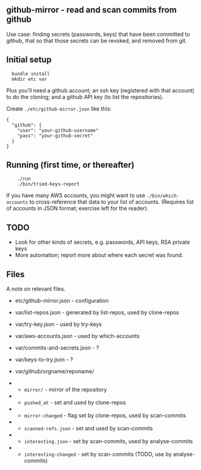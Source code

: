 github-mirror - read and scan commits from github
-------------------------------------------------

Use case: finding secrets (passwords, keys) that have been committed to
github, that so that those secrets can be revoked, and removed from git.

Initial setup
-------------

`  bundle install`  
`  mkdir etc var`  

Plus you'll need a github account; an ssh key (registered with that account)
to do the cloning; and a github API key (to list the repositories).

Create `./etc/github-mirror.json` like this:

`{`  
`  "github": {`  
`    "user": "your-github-username"`  
`    "pass": "your-github-secret"`  
`  }`  
`}`  

Running (first time, or thereafter)
-----------------------------------

```
    ./run
    ./bin/tried-keys-report
```

If you have many AWS accounts, you might want to use `./bin/which-accounts` to
cross-reference that data to your list of accounts.  (Requires list of
accounts in JSON format; exercise left for the reader).

TODO
----

 * Look for other kinds of secrets, e.g. passwords, API keys, RSA private keys
 * More automation; report more about where each secret was found.

Files
-----

A note on relevant files.

 * etc/github-mirror.json - configuration

 * var/list-repos.json - generated by list-repos, used by clone-repos

 * var/try-key.json - used by try-keys
 * var/aws-accounts.json - used by which-accounts

 * var/commits-and-secrets.json - ?
 * var/keys-to-try.json - ?

 * var/github/orgname/reponame/
 * * `mirror/` - mirror of the repository
 * * `pushed_at` - set and used by clone-repos
 * * `mirror-changed` - flag set by clone-repos, used by scan-commits
 * * `scanned-refs.json` - set and used by scan-commits
 * * `interesting.json` - set by scan-commits, used by analyse-commits
 * * `interesting-changed` - set by scan-commits (TODO, use by analyse-commits)


